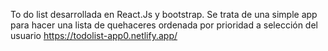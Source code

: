 To do list desarrollada en React.Js y bootstrap. Se trata de una simple app para hacer una lista de quehaceres ordenada por prioridad a selección del usuario
https://todolist-app0.netlify.app/ 
